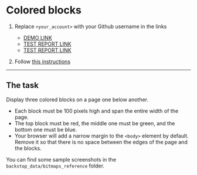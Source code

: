 # Colored blocks
1. Replace `<your_account>` with your Github username in the links
    - [DEMO LINK](https://Andreas-Just.github.io/layout_colored-blocks/)
    - [TEST REPORT LINK](https://Andreas-Just.github.io/layout_colored-blocks/report/html_report/)
    - [TEST REPORT LINK](https://github.com/mate-academy/layout_colored-blocks/pull/349/files)

2. Follow [this instructions](https://mate-academy.github.io/layout_task-guideline/)
___

## The task
Display three colored blocks on a page one below another.

- Each block must be 100 pixels high and span the entire width of the page.
- The top block must be red, the middle one must be green, and the bottom one must be blue.
- Your browser will add a narrow margin to the `<body>` element by default. Remove it so that there is no space between the edges of the page and the blocks.

You can find some sample screenshots in the `backstop_data/bitmaps_reference` folder.
